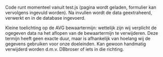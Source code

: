Code runt momenteel vanuit test.js (pagina wordt geladen, formulier kan vervolgens
  ingevuld worden). Na invullen wordt de data geextraheerd, verwerkt en in
  de database ingevoerd.




Kleine toelichting op de AVG bewaartermijn: wettelijk zijn wij
verplicht de ogegeven data na het aflopen van de bewaartermijn te verwijderen.
Deze termijn heeft geen exacte duur, maar is afhankelijk van hoelang wij
de gegevens gebruiken voor onze doeleinden. Kan gewoon handmatig verwijderd
worden d.m.v. DBbroser of iets in die richting.
